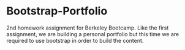 # Bootstrap-Portfolio
2nd homework assignment for Berkeley Bootcamp. Like the first assignment, we are building a personal portfolio but this time we are required to use bootstrap in order to build the content.
